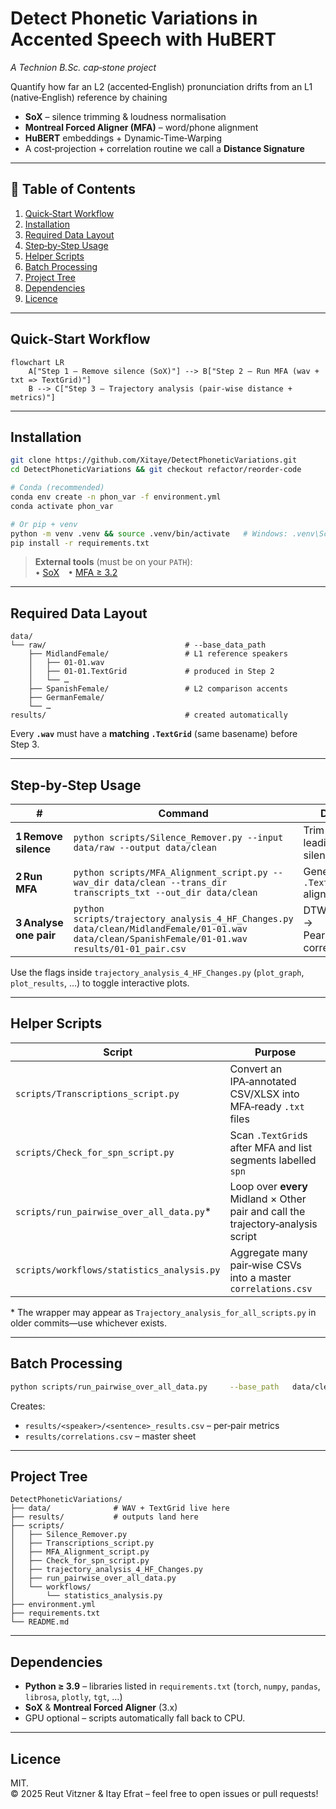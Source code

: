 # Detect Phonetic Variations in Accented Speech with HuBERT  
*A Technion B.Sc. cap‑stone project*

Quantify how far an L2 (accented‑English) pronunciation drifts from an L1 (native‑English) reference by chaining  

* **SoX** – silence trimming & loudness normalisation  
* **Montreal Forced Aligner (MFA)** – word/phone alignment  
* **HuBERT** embeddings + Dynamic‑Time‑Warping  
* A cost‑projection + correlation routine we call a **Distance Signature**

---

## 📑 Table of Contents
1. [Quick‑Start Workflow](#quick-start-workflow)  
2. [Installation](#installation)  
3. [Required Data Layout](#required-data-layout)  
4. [Step‑by‑Step Usage](#step-by-step-usage)  
5. [Helper Scripts](#helper-scripts)  
6. [Batch Processing](#batch-processing)  
7. [Project Tree](#project-tree)  
8. [Dependencies](#dependencies)  
9. [Licence](#licence)

---

## Quick‑Start Workflow <a name="quick-start-workflow"></a>

```mermaid
flowchart LR
    A["Step 1 – Remove silence (SoX)"] --> B["Step 2 – Run MFA (wav + txt => TextGrid)"]
    B --> C["Step 3 – Trajectory analysis (pair-wise distance + metrics)"]
```

---

## Installation <a name="installation"></a>

```bash
git clone https://github.com/Xitaye/DetectPhoneticVariations.git
cd DetectPhoneticVariations && git checkout refactor/reorder-code

# Conda (recommended)
conda env create -n phon_var -f environment.yml
conda activate phon_var

# Or pip + venv
python -m venv .venv && source .venv/bin/activate   # Windows: .venv\Scripts\activate
pip install -r requirements.txt
```

> **External tools** (must be on your `PATH`):  
> • [SoX](http://sox.sourceforge.net/) • [MFA ≥ 3.2](https://montreal-forced-aligner.readthedocs.io)

---

## Required Data Layout <a name="required-data-layout"></a>

```
data/
└── raw/                               # --base_data_path
    ├── MidlandFemale/                 # L1 reference speakers
    │   ├── 01-01.wav
    │   ├── 01-01.TextGrid             # produced in Step 2
    │   └── …
    ├── SpanishFemale/                 # L2 comparison accents
    ├── GermanFemale/
    └── …
results/                               # created automatically
```

Every **`.wav`** must have a **matching `.TextGrid`** (same basename) before Step 3.

---

## Step‑by‑Step Usage <a name="step-by-step-usage"></a>

| # | Command | Description |
|---|---------|-------------|
| **1 Remove silence** | `python scripts/Silence_Remover.py --input data/raw --output data/clean` | Trim leading/trailing silence with SoX |
| **2 Run MFA** | `python scripts/MFA_Alignment_script.py --wav_dir data/clean --trans_dir transcripts_txt --out_dir data/clean` | Generate `.TextGrid` alignments |
| **3 Analyse one pair** | `python scripts/trajectory_analysis_4_HF_Changes.py data/clean/MidlandFemale/01-01.wav data/clean/SpanishFemale/01-01.wav results/01-01_pair.csv` | DTW → projection → Pearson/Spearman correlations |

Use the flags inside `trajectory_analysis_4_HF_Changes.py` (`plot_graph`, `plot_results`, …) to toggle interactive plots.

---

## Helper Scripts <a name="helper-scripts"></a>

| Script | Purpose |
|--------|---------|
| `scripts/Transcriptions_script.py` | Convert an IPA‑annotated CSV/XLSX into MFA‑ready `.txt` files |
| `scripts/Check_for_spn_script.py`  | Scan `.TextGrid`s after MFA and list segments labelled `spn` |
| `scripts/run_pairwise_over_all_data.py`* | Loop over **every** Midland × Other pair and call the trajectory‑analysis script |
| `scripts/workflows/statistics_analysis.py` | Aggregate many pair‑wise CSVs into a master `correlations.csv` |

\* The wrapper may appear as `Trajectory_analysis_for_all_scripts.py` in older commits—use whichever exists.

---

## Batch Processing <a name="batch-processing"></a>

```bash
python scripts/run_pairwise_over_all_data.py     --base_path   data/clean     --results_dir results     --feat_cache  features            # optional: pre‑extracted HuBERT .npy files
```

Creates:  
* `results/<speaker>/<sentence>_results.csv` – per‑pair metrics  
* `results/correlations.csv` – master sheet  

---

## Project Tree <a name="project-tree"></a>

```
DetectPhoneticVariations/
├── data/              # WAV + TextGrid live here
├── results/           # outputs land here
├── scripts/
│   ├── Silence_Remover.py
│   ├── Transcriptions_script.py
│   ├── MFA_Alignment_script.py
│   ├── Check_for_spn_script.py
│   ├── trajectory_analysis_4_HF_Changes.py
│   ├── run_pairwise_over_all_data.py
│   └── workflows/
│       └── statistics_analysis.py
├── environment.yml
├── requirements.txt
└── README.md
```

---

## Dependencies <a name="dependencies"></a>

* **Python ≥ 3.9** – libraries listed in `requirements.txt` (`torch`, `numpy`, `pandas`, `librosa`, `plotly`, `tgt`, …)  
* **SoX** & **Montreal Forced Aligner** (3.x)  
* GPU optional – scripts automatically fall back to CPU.

---

## Licence <a name="licence"></a>

MIT.  
© 2025 Reut Vitzner & Itay Efrat – feel free to open issues or pull requests!

